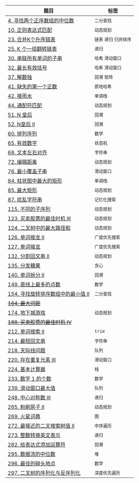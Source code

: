 | 题目  |  标签 |
| ------------- | ------------- |
| [4. 寻找两个正序数组的中位数](src/median-of-two-sorted-arrays/median-of-two-sorted-arrays.md)  | `二分查找`  |
| [10. 正则表达式匹配](src/regular-expression-matching/regular-expression-matching.md)  | `动态规划`  |
| [23. 合并K个升序链表](src/merge-k-sorted-lists/merge-k-sorted-lists.md)  | `链表` `递归`  `归并排序`  |
| [25. K 个一组翻转链表](src/reverse-nodes-in-k-group/reverse-nodes-in-k-group.md)  | `递归`  |
| [30. 串联所有单词的子串](src/substring-with-concatenation-of-all-words/substring-with-concatenation-of-all-words.md)  | `哈希` `滑动窗口`  |
| [32. 最长有效括号](src/longest-valid-parentheses/longest-valid-parentheses.md) | `哈希` `滑动窗口`  |
| [37. 解数独](src/sudoku-solver/sudoku-solver.md) | `回溯` `矩阵`  |
| [41. 缺失的第一个正数](src/first-missing-positive/first-missing-positive.md) | `原地哈希`  |
| [42. 接雨水](src/trapping-rain-water/trapping-rain-water.md) | `单调栈`  |
| [44. 通配符匹配](src/wildcard-matching/wildcard-matching.md) | `动态规划`  |
| [51. N 皇后](src/n-queens/n-queens.md) | `回溯`  |
| [52. N皇后 II](src/n-queens-ii/n-queens-ii.md) | `回溯`  |
| [60. 排列序列](src/permutation-sequence/permutation-sequence.md) | `数学`  |
| [65. 有效数字](src/valid-number/valid-number.md) | `状态机`  |
| [68. 文本左右对齐](src/text-justification/text-justification.md) | `字符串`  |
| [72. 编辑距离](src/edit-distance/edit-distance.md) | `动态规划`  |
| [76. 最小覆盖子串](src/minimum-window-substring/minimum-window-substring.md) | `滑动窗口`  |
| [84. 柱状图中最大的矩形](src/largest-rectangle-in-histogram/largest-rectangle-in-histogram.md) | `单调栈`  |
| [85. 最大矩形](src/maximal-rectangle/maximal-rectangle.md) | `动态规划`  |
| [87. 扰乱字符串](src/scramble-string/scramble-string.md) | `记忆化搜索`  |
| [115. 不同的子序列](src/distinct-subsequences/distinct-subsequences.md) | `动态规划`  |
| [123. 买卖股票的最佳时机 III](src/best-time-to-buy-and-sell-stock-iii/best-time-to-buy-and-sell-stock-iii.md) | `动态规划`  |
| [124. 二叉树中的最大路径和](src/binary-tree-maximum-path-sum/binary-tree-maximum-path-sum.md) | `动态规划`  |
| [126. 单词接龙 II](src/word-ladder-ii/word-ladder-ii.md) | `广度优先搜索`  |
| [127. 单词接龙](src/word-ladder/word-ladder.md) | `广度优先搜索`  |
| [132. 分割回文串 II](src/palindrome-partitioning-ii/palindrome-partitioning-ii.md) | `动态规划`  |
| [135. 分发糖果](src/candy/candy.md) | `贪心`  |
| [140. 单词拆分 II](src/word-break-ii/word-break-ii.md) | `回溯`  |
| [149. 直线上最多的点数](src/max-points-on-a-line/max-points-on-a-line.md) | `数学`  |
| [154. 寻找旋转排序数组中的最小值 II](src/find-minimum-in-rotated-sorted-array-ii/find-minimum-in-rotated-sorted-array-ii.md) | `二分查找`  |
| [~~164. 最大间距~~](src/maximum-gap/maximum-gap.md) |   |
| [174. 地下城游戏](src/dungeon-game/dungeon-game.md) | `动态规划` |
| [~~188. 买卖股票的最佳时机 IV~~](src/best-time-to-buy-and-sell-stock-iv/best-time-to-buy-and-sell-stock-iv.md) |  |
| [212. 单词搜索 II](src/word-search-ii/word-search-ii.md) | `trie` |
| [214. 最短回文串](src/shortest-palindrome/shortest-palindrome.md) | `字符串` |
| [218. 天际线问题](src/the-skyline-problem/the-skyline-problem.md) | `队列` |
| [220. 存在重复元素 III](src/contains-duplicate-iii/contains-duplicate-iii.md) | `滑动窗口` |
| [224. 基本计算器](src/basic-calculator/basic-calculator.md) | `栈` |
| [233. 数字 1 的个数](src/number-of-digit-one/number-of-digit-one.md) | `数学` |
| [239. 滑动窗口最大值](src/sliding-window-maximum/sliding-window-maximum.md) | `队列` |
| [248. 中心对称数 III](src/strobogrammatic-number-iii/strobogrammatic-number-iii.md) | `递归` |
| [265. 粉刷房子 II](src/paint-house-ii/paint-house-ii.md) | `动态规划` |
| [269. 火星词典](src/alien-dictionary/alien-dictionary.md) | `图` |
| [272. 最接近的二叉搜索树值 II](src/closest-binary-search-tree-value-ii/closest-binary-search-tree-value-ii.md) | `中序遍历` |
| [273. 整数转换英文表示](src/integer-to-english-words/integer-to-english-words.md) | `递归` |
| [282. 给表达式添加运算符](src/expression-add-operators/expression-add-operators.md) | `回溯` |
| [295. 数据流的中位数](src/find-median-from-data-stream/find-median-from-data-stream.md) | `堆` |
| [296. 最佳的碰头地点](src/best-meeting-point/best-meeting-point.md) | `数学` |
| [297. 二叉树的序列化与反序列化](src/serialize-and-deserialize-binary-tree/serialize-and-deserialize-binary-tree.md) | `深度优先遍历` |
